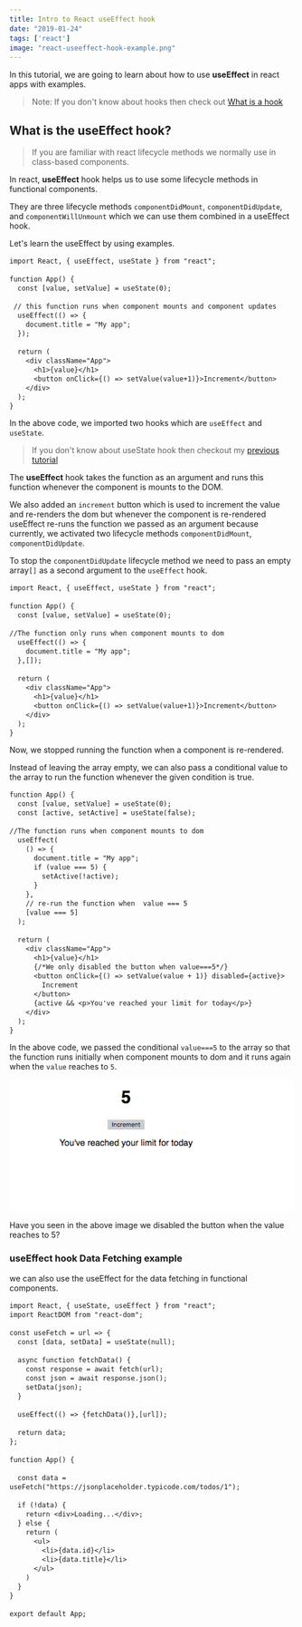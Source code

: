 ```yaml
---
title: Intro to React useEffect hook
date: "2019-01-24"
tags: ['react']
image: "react-useeffect-hook-example.png"
---
```


In this tutorial, we are going to learn about how to use __useEffect__ in react apps with examples.


>Note: If you don't know about hooks then check out [What is a hook](/react-hooks/#what-is-a-hook)

## What is the useEffect hook?

>If you are familiar with react lifecycle methods we normally use in class-based components.

In react, **useEffect** hook helps us to use some lifecycle methods in functional components.

They are three lifecycle methods `componentDidMount`, `componentDidUpdate`, and `componentWillUnmount` which we can use them combined in a useEffect hook.

Let's learn the useEffect by using examples.

```js{6-9}
import React, { useEffect, useState } from "react";

function App() {
  const [value, setValue] = useState(0);

 // this function runs when component mounts and component updates
  useEffect(() => {
    document.title = "My app";
  });

  return (
    <div className="App">
      <h1>{value}</h1>
      <button onClick={() => setValue(value+1)}>Increment</button>
    </div>
  );
}
```

In the above code, we imported two hooks which are `useEffect` and `useState`.

>If you don't know about useState hook then checkout my [previous tutorial](/stateful-functional-components-react-hooks/)


The __useEffect__ hook takes the function as an argument and runs this function whenever the component
is mounts to the DOM.

We also added an `increment` button which is used to increment the value and re-renders the dom but whenever the component is re-rendered useEffect re-runs the function we passed as an argument because currently, we activated two lifecycle methods `componentDidMount`, `componentDidUpdate`.

To stop the `componentDidUpdate` lifecycle method we need to pass an empty array`[]` as a second argument to the `useEffect` hook.


```js{6-9}
import React, { useEffect, useState } from "react";

function App() {
  const [value, setValue] = useState(0);

//The function only runs when component mounts to dom
  useEffect(() => {
    document.title = "My app";
  },[]);

  return (
    <div className="App">
      <h1>{value}</h1>
      <button onClick={() => setValue(value+1)}>Increment</button>
    </div>
  );
}
```

Now, we stopped running the function when a component is re-rendered.

Instead of leaving the array empty, we can also pass a conditional value to the array to run the function whenever the given condition is true.


```js{10,14}
function App() {
  const [value, setValue] = useState(0);
  const [active, setActive] = useState(false);

//The function runs when component mounts to dom
  useEffect(
    () => {
      document.title = "My app";
      if (value === 5) {
        setActive(!active);
      }
    },
    // re-run the function when  value === 5
    [value === 5]
  );

  return (
    <div className="App">
      <h1>{value}</h1>
      {/*We only disabled the button when value===5*/}
      <button onClick={() => setValue(value + 1)} disabled={active}>
        Increment
      </button>
      {active && <p>You've reached your limit for today</p>}
    </div>
  );
}
```

In the above code, we passed the conditional `value===5` to the array so that the function runs initially when component mounts to dom and it runs again when the `value` reaches to `5`.

![useeffect hook conditional check](useeffect-hook-conditional-check.png)


Have you seen in the above image we disabled the button when the value reaches to 5?


### useEffect hook Data Fetching example

we can also use the useEffect for the data fetching in functional components.


```js{8,10,13}
import React, { useState, useEffect } from "react";
import ReactDOM from "react-dom";

const useFetch = url => {
  const [data, setData] = useState(null);

  async function fetchData() {
    const response = await fetch(url);
    const json = await response.json();
    setData(json);
  }

  useEffect(() => {fetchData()},[url]);

  return data;
};

function App() {

  const data = useFetch("https://jsonplaceholder.typicode.com/todos/1");

  if (!data) {
    return <div>Loading...</div>;
  } else {
    return (
      <ul>
        <li>{data.id}</li>
        <li>{data.title}</li>
      </ul>
    )
  }
}

export default App;
```
